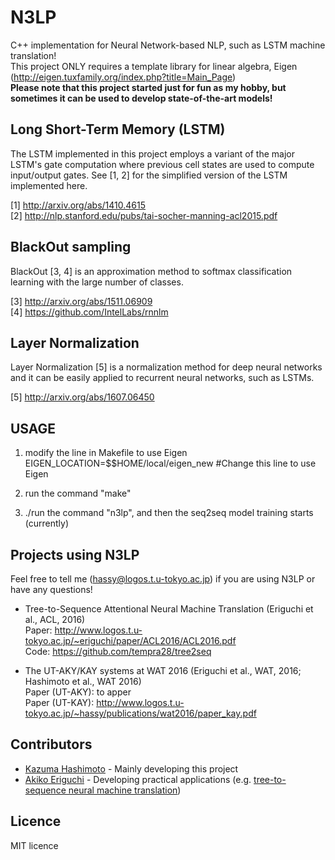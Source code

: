 # N3LP
C++ implementation for Neural Network-based NLP, such as LSTM machine translation!<br>
This project ONLY requires a template library for linear algebra, Eigen (http://eigen.tuxfamily.org/index.php?title=Main_Page)<br>
<b>Please note that this project started just for fun as my hobby, but sometimes it can be used to develop state-of-the-art models!</b>

## Long Short-Term Memory (LSTM)
The LSTM implemented in this project employs a variant of the major LSTM's gate computation where previous cell states are used to compute input/output gates.
See [1, 2] for the simplified version of the LSTM implemented here.

[1] http://arxiv.org/abs/1410.4615<br>
[2] http://nlp.stanford.edu/pubs/tai-socher-manning-acl2015.pdf

## BlackOut sampling
BlackOut [3, 4] is an approximation method to softmax classification learning with the large number of classes.

[3] http://arxiv.org/abs/1511.06909<br>
[4] https://github.com/IntelLabs/rnnlm

## Layer Normalization
Layer Normalization [5] is a normalization method for deep neural networks and it can be easily applied to recurrent neural networks, such as LSTMs.

[5] http://arxiv.org/abs/1607.06450

## USAGE ##
1) modify the line in Makefile to use Eigen<br>
EIGEN_LOCATION=$$HOME/local/eigen_new #Change this line to use Eigen

2) run the command "make"

3) ./run the command "n3lp", and then the seq2seq model training starts (currently)

## Projects using N3LP ##
Feel free to tell me (hassy@logos.t.u-tokyo.ac.jp) if you are using N3LP or have any questions!
* Tree-to-Sequence Attentional Neural Machine Translation (Eriguchi et al., ACL, 2016)<br>
Paper: http://www.logos.t.u-tokyo.ac.jp/~eriguchi/paper/ACL2016/ACL2016.pdf<br>
Code: https://github.com/tempra28/tree2seq

* The UT-AKY/KAY systems at WAT 2016 (Eriguchi et al., WAT, 2016; Hashimoto et al., WAT 2016)<br>
Paper (UT-AKY): to apper<br>
Paper (UT-KAY): http://www.logos.t.u-tokyo.ac.jp/~hassy/publications/wat2016/paper_kay.pdf<br>

## Contributors ##
* <a href="http://www.logos.t.u-tokyo.ac.jp/~hassy/">Kazuma Hashimoto</a> - Mainly developing this project
* <a href="http://www.logos.t.u-tokyo.ac.jp/~eriguchi/">Akiko Eriguchi</a> - Developing practical applications (e.g. <a href="https://github.com/tempra28/tree2seq">tree-to-sequence neural machine translation</a>)

## Licence ##
MIT licence
